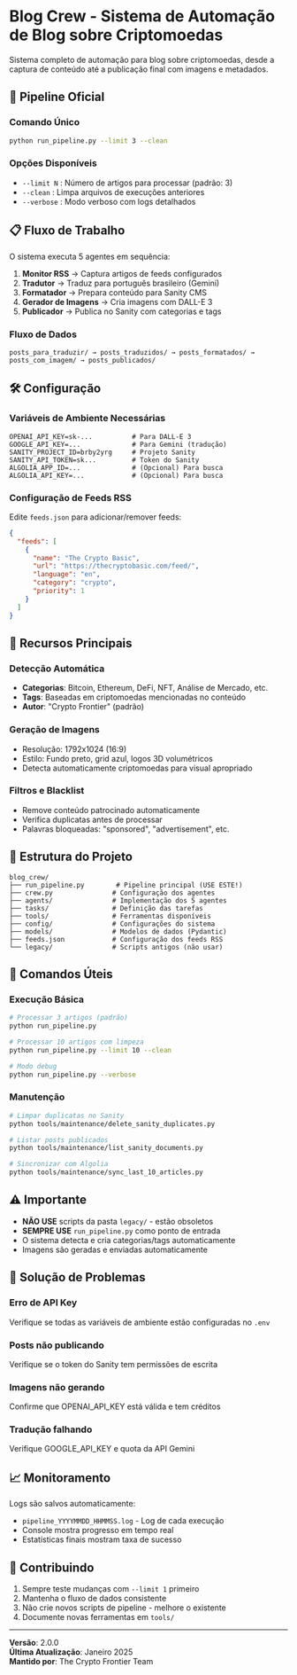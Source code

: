 # Blog Crew - Sistema de Automação de Blog sobre Criptomoedas

Sistema completo de automação para blog sobre criptomoedas, desde a captura de conteúdo até a publicação final com imagens e metadados.

## 🚀 Pipeline Oficial

### Comando Único
```bash
python run_pipeline.py --limit 3 --clean
```

### Opções Disponíveis
- `--limit N` : Número de artigos para processar (padrão: 3)
- `--clean` : Limpa arquivos de execuções anteriores
- `--verbose` : Modo verboso com logs detalhados

## 📋 Fluxo de Trabalho

O sistema executa 5 agentes em sequência:

1. **Monitor RSS** → Captura artigos de feeds configurados
2. **Tradutor** → Traduz para português brasileiro (Gemini)
3. **Formatador** → Prepara conteúdo para Sanity CMS
4. **Gerador de Imagens** → Cria imagens com DALL-E 3
5. **Publicador** → Publica no Sanity com categorias e tags

### Fluxo de Dados
```
posts_para_traduzir/ → posts_traduzidos/ → posts_formatados/ → posts_com_imagem/ → posts_publicados/
```

## 🛠️ Configuração

### Variáveis de Ambiente Necessárias
```env
OPENAI_API_KEY=sk-...          # Para DALL-E 3
GOOGLE_API_KEY=...             # Para Gemini (tradução)
SANITY_PROJECT_ID=brby2yrg     # Projeto Sanity
SANITY_API_TOKEN=sk...         # Token do Sanity
ALGOLIA_APP_ID=...             # (Opcional) Para busca
ALGOLIA_API_KEY=...            # (Opcional) Para busca
```

### Configuração de Feeds RSS
Edite `feeds.json` para adicionar/remover feeds:
```json
{
  "feeds": [
    {
      "name": "The Crypto Basic",
      "url": "https://thecryptobasic.com/feed/",
      "language": "en",
      "category": "crypto",
      "priority": 1
    }
  ]
}
```

## 🎯 Recursos Principais

### Detecção Automática
- **Categorias**: Bitcoin, Ethereum, DeFi, NFT, Análise de Mercado, etc.
- **Tags**: Baseadas em criptomoedas mencionadas no conteúdo
- **Autor**: "Crypto Frontier" (padrão)

### Geração de Imagens
- Resolução: 1792x1024 (16:9)
- Estilo: Fundo preto, grid azul, logos 3D volumétricos
- Detecta automaticamente criptomoedas para visual apropriado

### Filtros e Blacklist
- Remove conteúdo patrocinado automaticamente
- Verifica duplicatas antes de processar
- Palavras bloqueadas: "sponsored", "advertisement", etc.

## 📁 Estrutura do Projeto

```
blog_crew/
├── run_pipeline.py        # Pipeline principal (USE ESTE!)
├── crew.py               # Configuração dos agentes
├── agents/               # Implementação dos 5 agentes
├── tasks/                # Definição das tarefas
├── tools/                # Ferramentas disponíveis
├── config/               # Configurações do sistema
├── models/               # Modelos de dados (Pydantic)
├── feeds.json            # Configuração dos feeds RSS
└── legacy/               # Scripts antigos (não usar)
```

## 🔧 Comandos Úteis

### Execução Básica
```bash
# Processar 3 artigos (padrão)
python run_pipeline.py

# Processar 10 artigos com limpeza
python run_pipeline.py --limit 10 --clean

# Modo debug
python run_pipeline.py --verbose
```

### Manutenção
```bash
# Limpar duplicatas no Sanity
python tools/maintenance/delete_sanity_duplicates.py

# Listar posts publicados
python tools/maintenance/list_sanity_documents.py

# Sincronizar com Algolia
python tools/maintenance/sync_last_10_articles.py
```

## ⚠️ Importante

- **NÃO USE** scripts da pasta `legacy/` - estão obsoletos
- **SEMPRE USE** `run_pipeline.py` como ponto de entrada
- O sistema detecta e cria categorias/tags automaticamente
- Imagens são geradas e enviadas automaticamente

## 🐛 Solução de Problemas

### Erro de API Key
Verifique se todas as variáveis de ambiente estão configuradas no `.env`

### Posts não publicando
Verifique se o token do Sanity tem permissões de escrita

### Imagens não gerando
Confirme que OPENAI_API_KEY está válida e tem créditos

### Tradução falhando
Verifique GOOGLE_API_KEY e quota da API Gemini

## 📈 Monitoramento

Logs são salvos automaticamente:
- `pipeline_YYYYMMDD_HHMMSS.log` - Log de cada execução
- Console mostra progresso em tempo real
- Estatísticas finais mostram taxa de sucesso

## 🤝 Contribuindo

1. Sempre teste mudanças com `--limit 1` primeiro
2. Mantenha o fluxo de dados consistente
3. Não crie novos scripts de pipeline - melhore o existente
4. Documente novas ferramentas em `tools/`

---

**Versão**: 2.0.0  
**Última Atualização**: Janeiro 2025  
**Mantido por**: The Crypto Frontier Team